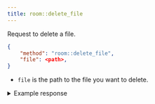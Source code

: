 ```yaml
---
title: room::delete_file
---
```


Request to delete a file.

```json
{
    "method": "room::delete_file",
    "file": <path>,
}
```

- `file` is the path to the file you want to delete.

<details>
<summary>Example response</summary>

```json
{
    "method": "room::delete_file",
    "file": <path>,
    "status": "success",
}
```

</details>
